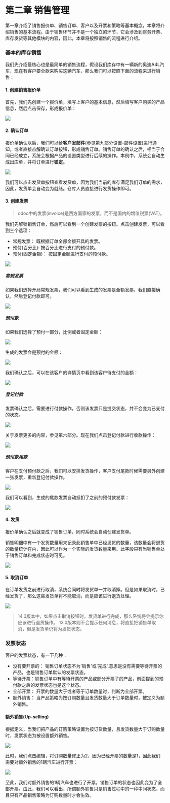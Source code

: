 # 第二章 销售管理

第一章介绍了销售报价单、销售订单、客户以及开票和策略等基本概念，本章将介绍销售的基本流程。由于销售环节并不是一个独立的环节，它会涉及到财务开票、库存发货等其他模块的内容，因此，本章将按照销售的流程进行介绍。

### 基本的库存销售

我们先介绍最核心也是最简单的销售流程，假设我们库存中有一辆新的奥迪A4L汽车，现在有客户要全款来购买这辆汽车，那么我们可以按照下面的流程来进行销售：

#### 1. 创建销售报价单

首先，我们先创建一个报价单，填写上客户的基本信息，然后填写客户购买的产品信息，然后点击保存，形成报价单：

![](images/17.png)

#### 2. 确认订单

报价单确认以后，我们可以给**客户发邮件**(参见第九部分设置-邮件设置)进行通知，或者直接点解确认订单按钮，形成销售订单。销售订单的确认之后，相当于合同已经成立，系统会根据产品的设置类型进行后续的操作。本例中，系统会自动生成出库单，并将订单进行**锁定**。

![](images/18.png)

我们可以点击发货单按钮查看发货单，因为我们当前的库存满足我们订单的需求，因此，发货单会自动变为就绪。仓库人员直接进行发货操作即可。

#### 3. 创建发票

> odoo中的发票(invoice)是西方国家的发票，而不是国内的增值税票(VAT)。

我们先解锁销售订单，然后可以看到一个创建发票的按钮。点击创建发票，可以看到三个选项：

* 常规发票： 既根据订单全部金额开具的发票。
* 预付(百分比): 按百分比进行支付的预付款。
* 预付(固定金额)： 按固定金额进行支付的预付款。

![](images/19.png)

##### 常规发票

如果我们选择开局常规发票，我们可以看到生成的发票是全额发票，我们直接确认，然后登记付款即可。

![](images/20.png)

##### 预付款

如果我们选择了预付一部分，比例或者固定金额：

![](images/22.png)

生成的发票会是预付的金额：

![](images/23.png)

我们确认之后，可以在该客户的详情页中看到该客户待支付的金额：

![](images/24.png)

##### 登记付款

发票确认之后，需要进行付款操作，否则该发票只是提交状态，并不会变为已支付的状态。

![](images/21.png)

关于发票更多的内容，参见第六部分。现在我们点击登记付款进行收款操作：

![](images/25.png)

##### 预付款尾款

客户在支付预付款之后，我们可以安排发货操作，客户支付尾款时候需要另外创建一张发票，重新登记付款操作。

![](images/26.png)

我们可以看到，生成的尾款发票自动抵扣了之前的预付款发票：

![](images/27.png)

#### 4. 发货

报价单确认之后就变成了销售订单，同时系统会自动创建发货单。

销售明细中有一个发货数量用来记录此销售单中已经发货的数量，该数量会将退货的数量统计在内，因此可以作为一个实际的发货数量来用。此字段只有当销售单处于销售订单和完成状态时可见。

![](images/35.png)

#### 5. 取消订单

在订单发货之前进行取消，系统会同时将发货单一并取消掉。但是如果取消时，已经发货了，那么这些发货单将不能取消，而是应该进行退货处理。

![](images/28.jpg)

> 14.0版本中，如果点击取消按钮时，发货单进行完成，那么系统将会提示你应该进行退货操作。
> 13.0版本则不会提示任何消息，将直接把销售单取消，但是发货单仍将为发货状态。


### 发票状态

客户的发票状态，有一下几种：

* 没有要开票的： 销售订单状态不为'销售'或'完成',意思是没有需要等待开票的产品，也是销售订单默认的发票状态。
* 等待开票：销售订单中有等待开票的产品或部分开票了的产品，前面提到的预付款之后的发票状态也是这个状态。
* 全部开票： 开票的数量大于或者等于订单数量时，判断为全部开票。
* 额外销售： 当产品策略为按订购数量且发货数量大于订单数量时，被定义为额外销售。

#### 额外销售(Up-selling)

根据定义，当我们把产品的订购策略设置为按订货数量，且发货数量大于订购数量时，发票状态为被设置额外销售。

![](images/28.png)

此时，我们点击编辑，将订购数量修正为2，因为已经开票的数量是1，因此我们需要对额外销售的1辆汽车进行开票：

![](images/29.png)

至此，我们对额外销售的1辆汽车也进行了开票，销售订单的状态也因此变为了全部开票。由此，我们可以看出，所谓额外销售只是销售过程中的一种中间状态，而且只有产品销售策略为订购数量时才会生效。
